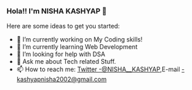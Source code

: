 ### Hola!! I'm NISHA KASHYAP 👋


Here are some ideas to get you started:

- 🔭 I’m currently working on My Coding skills!
- 🌱 I’m currently learning Web Development
- 🤔 I’m looking for help with DSA
- 💬 Ask me about Tech related Stuff. 
- 📫 How to reach me: [Twitter -@NISHA__KASHYAP](https://twitter.com/Nisha__Kashyap),E-mail -kashyapnisha2002@gmail.com


